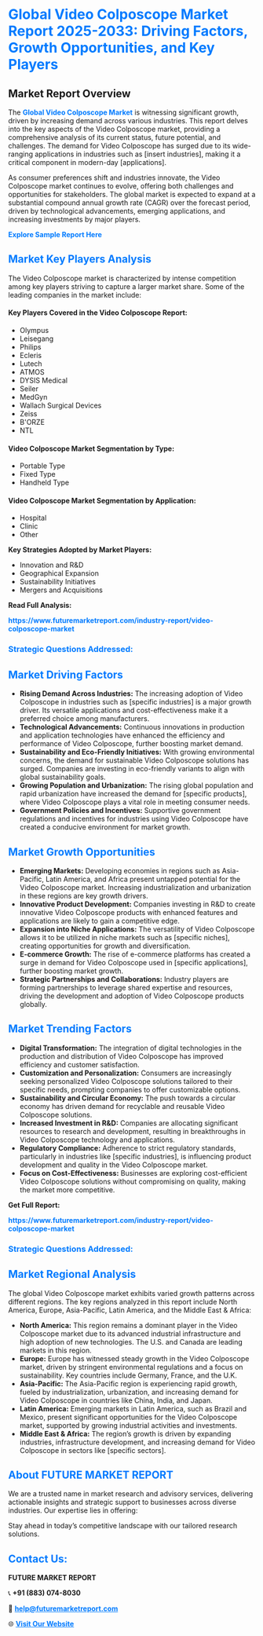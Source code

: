 <h1 style="color: #007BFF;">Global Video Colposcope Market Report 2025-2033: Driving Factors, Growth Opportunities, and Key Players</h1>

<section id="overview">
<h2>Market Report Overview</h2>
<p>The <a href="https://www.futuremarketreport.com/industry-report/video-colposcope-market" style="color: #007BFF; text-decoration: none;"><strong>Global Video Colposcope Market</strong></a> is witnessing significant growth, driven by increasing demand across various industries. This report delves into the key aspects of the Video Colposcope market, providing a comprehensive analysis of its current status, future potential, and challenges. The demand for Video Colposcope has surged due to its wide-ranging applications in industries such as [insert industries], making it a critical component in modern-day [applications].</p>
<p>As consumer preferences shift and industries innovate, the Video Colposcope market continues to evolve, offering both challenges and opportunities for stakeholders. The global market is expected to expand at a substantial compound annual growth rate (CAGR) over the forecast period, driven by technological advancements, emerging applications, and increasing investments by major players.</p>
</section>

<section id="overview">
<p><a href="https://www.futuremarketreport.com/request-sample/reportId=86673" style="color: #007BFF; text-decoration: none;"><strong>Explore Sample Report Here</strong></a></p>
</section>

<section id="key-players">
<h2 style="color: #007BFF;">Market Key Players Analysis</h2>
<p>The Video Colposcope market is characterized by intense competition among key players striving to capture a larger market share. Some of the leading companies in the market include:</p>
<h4>Key Players Covered in the Video Colposcope Report:</h4>
<ul><li>Olympus</li><li>Leisegang</li><li>Philips</li><li>Ecleris</li><li>Lutech</li><li>ATMOS</li><li>DYSIS Medical</li><li>Seiler</li><li>MedGyn</li><li>Wallach Surgical Devices</li><li>Zeiss</li><li>B&#039;ORZE</li><li>NTL</li></ul>
<h4>Video Colposcope Market Segmentation by Type:</h4>
<ul><li>Portable Type</li><li>Fixed Type</li><li>Handheld Type</li></ul>

<h4>Video Colposcope Market Segmentation by Application:</h4>
<ul><li>Hospital</li><li>Clinic</li><li>Other</li></ul>
<p><strong>Key Strategies Adopted by Market Players:</strong></p>
<ul>
<li>Innovation and R&D</li>
<li>Geographical Expansion</li>
<li>Sustainability Initiatives</li>
<li>Mergers and Acquisitions</li>
</ul>
</section>

<section>
<p><strong>Read Full Analysis: </strong></p><a href="https://www.futuremarketreport.com/industry-report/video-colposcope-market" style="color: #007BFF; text-decoration: none;"><strong>https://www.futuremarketreport.com/industry-report/video-colposcope-market</strong></a>
<h3 style="color: #007BFF;">Strategic Questions Addressed:</h3>
</section>

<section id="driving-factors">
<h2 style="color: #007BFF;">Market Driving Factors</h2>
<ul>
<li><strong>Rising Demand Across Industries:</strong> The increasing adoption of Video Colposcope in industries such as [specific industries] is a major growth driver. Its versatile applications and cost-effectiveness make it a preferred choice among manufacturers.</li>
<li><strong>Technological Advancements:</strong> Continuous innovations in production and application technologies have enhanced the efficiency and performance of Video Colposcope, further boosting market demand.</li>
<li><strong>Sustainability and Eco-Friendly Initiatives:</strong> With growing environmental concerns, the demand for sustainable Video Colposcope solutions has surged. Companies are investing in eco-friendly variants to align with global sustainability goals.</li>
<li><strong>Growing Population and Urbanization:</strong> The rising global population and rapid urbanization have increased the demand for [specific products], where Video Colposcope plays a vital role in meeting consumer needs.</li>
<li><strong>Government Policies and Incentives:</strong> Supportive government regulations and incentives for industries using Video Colposcope have created a conducive environment for market growth.</li>
</ul>
</section>

<section id="growth-opportunities">
<h2 style="color: #007BFF;">Market Growth Opportunities</h2>
<ul>
<li><strong>Emerging Markets:</strong> Developing economies in regions such as Asia-Pacific, Latin America, and Africa present untapped potential for the Video Colposcope market. Increasing industrialization and urbanization in these regions are key growth drivers.</li>
<li><strong>Innovative Product Development:</strong> Companies investing in R&D to create innovative Video Colposcope products with enhanced features and applications are likely to gain a competitive edge.</li>
<li><strong>Expansion into Niche Applications:</strong> The versatility of Video Colposcope allows it to be utilized in niche markets such as [specific niches], creating opportunities for growth and diversification.</li>
<li><strong>E-commerce Growth:</strong> The rise of e-commerce platforms has created a surge in demand for Video Colposcope used in [specific applications], further boosting market growth.</li>
<li><strong>Strategic Partnerships and Collaborations:</strong> Industry players are forming partnerships to leverage shared expertise and resources, driving the development and adoption of Video Colposcope products globally.</li>
</ul>
</section>

<section id="trending-factors">
<h2 style="color: #007BFF;">Market Trending Factors</h2>
<ul>
<li><strong>Digital Transformation:</strong> The integration of digital technologies in the production and distribution of Video Colposcope has improved efficiency and customer satisfaction.</li>
<li><strong>Customization and Personalization:</strong> Consumers are increasingly seeking personalized Video Colposcope solutions tailored to their specific needs, prompting companies to offer customizable options.</li>
<li><strong>Sustainability and Circular Economy:</strong> The push towards a circular economy has driven demand for recyclable and reusable Video Colposcope solutions.</li>
<li><strong>Increased Investment in R&D:</strong> Companies are allocating significant resources to research and development, resulting in breakthroughs in Video Colposcope technology and applications.</li>
<li><strong>Regulatory Compliance:</strong> Adherence to strict regulatory standards, particularly in industries like [specific industries], is influencing product development and quality in the Video Colposcope market.</li>
<li><strong>Focus on Cost-Effectiveness:</strong> Businesses are exploring cost-efficient Video Colposcope solutions without compromising on quality, making the market more competitive.</li>
</ul>
</section>

<section>
<p><strong>Get Full Report: </strong></p><a href="https://www.futuremarketreport.com/industry-report/video-colposcope-market" style="color: #007BFF; text-decoration: none;"><strong>https://www.futuremarketreport.com/industry-report/video-colposcope-market</strong></a>
<h3 style="color: #007BFF;">Strategic Questions Addressed:</h3>
</section>


<section id="regional-analysis">
<h2 style="color: #007BFF;">Market Regional Analysis</h2>
<p>The global Video Colposcope market exhibits varied growth patterns across different regions. The key regions analyzed in this report include North America, Europe, Asia-Pacific, Latin America, and the Middle East & Africa:</p>
<ul>
<li><strong>North America:</strong> This region remains a dominant player in the Video Colposcope market due to its advanced industrial infrastructure and high adoption of new technologies. The U.S. and Canada are leading markets in this region.</li>
<li><strong>Europe:</strong> Europe has witnessed steady growth in the Video Colposcope market, driven by stringent environmental regulations and a focus on sustainability. Key countries include Germany, France, and the U.K.</li>
<li><strong>Asia-Pacific:</strong> The Asia-Pacific region is experiencing rapid growth, fueled by industrialization, urbanization, and increasing demand for Video Colposcope in countries like China, India, and Japan.</li>
<li><strong>Latin America:</strong> Emerging markets in Latin America, such as Brazil and Mexico, present significant opportunities for the Video Colposcope market, supported by growing industrial activities and investments.</li>
<li><strong>Middle East & Africa:</strong> The region’s growth is driven by expanding industries, infrastructure development, and increasing demand for Video Colposcope in sectors like [specific sectors].</li>
</ul>
</section>

<footer>
<h2 style="color: #007BFF;">About FUTURE MARKET REPORT</h2>
<p>We are a trusted name in market research and advisory services, delivering actionable insights and strategic support to businesses across diverse industries. Our expertise lies in offering:</p>

<p>Stay ahead in today’s competitive landscape with our tailored research solutions.</p>

<h2 style="color: #007BFF;">Contact Us:</h2>
<p><strong>FUTURE MARKET REPORT</strong></p>
<p>📞 <strong>+91 (883) 074-8030</strong></p>
<p>📧 <strong><a href="mailto:help@futuremarketreport.com" style="color: #007BFF;">help@futuremarketreport.com</a></strong></p>
<p>🌐 <strong><a href="https://www.futuremarketreport.com/" style="color: #007BFF;">Visit Our Website</a></strong></p>
</footer>